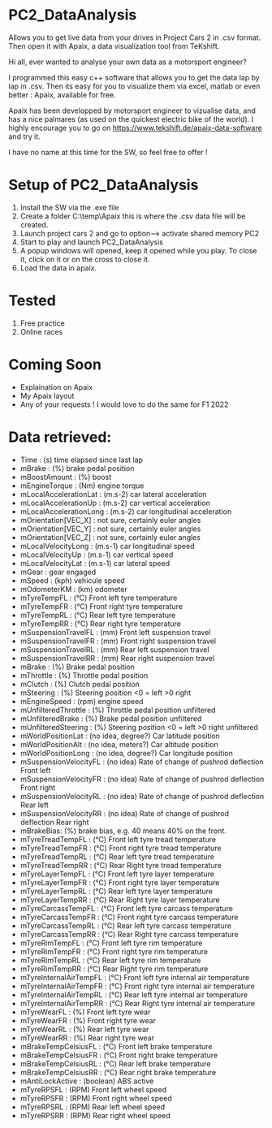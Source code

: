# PC2_DataAnalysis
Allows you to get live data from your drives in Project Cars 2 in .csv format. Then open it with Apaix, a data visualization tool from TeKshift.

Hi all, ever wanted to analyse your own data as a motorsport engineer?

I programmed this easy c++ software that allows you to get the data lap by lap in .csv.
Then its easy for you to visualize them via excel, matlab or even better : Apaix, available for free.

Apaix has been developped by motorsport engineer to vizualise data, and has a nice palmares (as used on the quickest electric bike of the world).
I highly encourage you to go on https://www.tekshift.de/apaix-data-software and try it.

I have no name at this time for the SW, so feel free to offer !

# Setup of PC2_DataAnalysis
1) Install the SW via the .exe file
2) Create a folder C:\temp\Apaix this is where the .csv data file will be created.
3) Launch project cars 2 and go to option--> activate shared memory PC2
4) Start to play and launch PC2_DataAnalysis
5) A popup windows will opened, keep it opened while you play. To close it, click on it or on the cross to close it.
6) Load the data in apaix.

# Tested
1) Free practice
2) Online races

# Coming Soon
- Explaination on Apaix
- My Apaix layout
- Any of your requests ! I would love to do the same for F1 2022

# Data retrieved:
- Time : (s) time elapsed since last lap
- mBrake : (%) brake pedal position
- mBoostAmount : (%) boost
- mEngineTorque : (Nm) engine torque
- mLocalAccelerationLat : (m.s-2) car lateral acceleration
- mLocalAccelerationUp  : (m.s-2) car vertical acceleration
- mLocalAccelerationLong  : (m.s-2) car longitudinal acceleration
- mOrientation[VEC_X]  : not sure, certainly euler angles
- mOrientation[VEC_Y]   : not sure, certainly euler angles
- mOrientation[VEC_Z]   : not sure, certainly euler angles
- mLocalVelocityLong : (m.s-1) car longitudinal speed
- mLocalVelocityUp : (m.s-1) car vertical speed
- mLocalVelocityLat : (m.s-1) car lateral speed
- mGear : gear engaged
- mSpeed : (kph) vehicule speed
- mOdometerKM : (km) odometer
- mTyreTempFL : (°C) Front left tyre temperature
- mTyreTempFR : (°C) Front right tyre temperature 
- mTyreTempRL : (°C) Rear left tyre temperature 
- mTyreTempRR : (°C) Rear right tyre temperature 
- mSuspensionTravelFL : (mm) Front left suspension travel 
- mSuspensionTravelFR : (mm) Front right suspension travel  
- mSuspensionTravelRL : (mm) Rear left suspension travel  
- mSuspensionTravelRR : (mm) Rear right suspension travel  
- mBrake : (%) Brake pedal position
- mThrottle : (%) Throttle pedal position 
- mClutch : (%) Clutch pedal position 
- mSteering : (%) Steering position <0 = left >0 right
- mEngineSpeed : (rpm) engine speed
- mUnfilteredThrottle : (%) Throttle pedal position unfiltered 
- mUnfilteredBrake : (%) Brake pedal position unfiltered 
- mUnfilteredSteering : (%) Steering position <0 = left >0 right unfiltered
- mWorldPositionLat : (no idea, degree?) Car latitude position
- mWorldPositionAlt : (no idea, meters?) Car altitude position 
- mWorldPositionLong  : (no idea, degree?) Car longitude position
- mSuspensionVelocityFL : (no idea) Rate of change of pushrod deflection Front left
- mSuspensionVelocityFR : (no idea) Rate of change of pushrod deflection Front right
- mSuspensionVelocityRL : (no idea) Rate of change of pushrod deflection Rear left
- mSuspensionVelocityRR : (no idea) Rate of change of pushrod deflection Rear right
- mBrakeBias: (%) brake bias, e.g. 40 means 40% on the front.
- mTyreTreadTempFL : (°C) Front left tyre tread temperature
- mTyreTreadTempFR : (°C) Front right tyre tread temperature 
- mTyreTreadTempRL : (°C) Rear left tyre tread temperature 
- mTyreTreadTempRR : (°C) Rear Right tyre tread temperature 
- mTyreLayerTempFL : (°C) Front left tyre layer temperature 
- mTyreLayerTempFR : (°C) Front right tyre layer temperature  
- mTyreLayerTempRL : (°C) Rear left tyre layer temperature  
- mTyreLayerTempRR : (°C) Rear Right tyre layer temperature  
- mTyreCarcassTempFL : (°C) Front left tyre carcass temperature  
- mTyreCarcassTempFR : (°C) Front right tyre carcass temperature  
- mTyreCarcassTempRL : (°C) Rear left tyre carcass temperature  
- mTyreCarcassTempRR : (°C) Rear Right tyre carcass temperature 
- mTyreRimTempFL : (°C) Front left tyre rim temperature  
- mTyreRimTempFR : (°C) Front right tyre rim temperature  
- mTyreRimTempRL : (°C) Rear left tyre rim temperature   
- mTyreRimTempRR : (°C) Rear Right tyre rim temperature  
- mTyreInternalAirTempFL : (°C) Front left tyre internal air temperature  
- mTyreInternalAirTempFR : (°C) Front right tyre internal air temperature  
- mTyreInternalAirTempRL : (°C) Rear left tyre internal air temperature 
- mTyreInternalAirTempRR : (°C) Rear Right tyre internal air temperature   
- mTyreWearFL : (%) Front left tyre wear
- mTyreWearFR : (%) Front right tyre wear 
- mTyreWearRL : (%) Rear left tyre wear 
- mTyreWearRR : (%) Rear right tyre wear 
- mBrakeTempCelsiusFL : (°C) Front left brake temperature
- mBrakeTempCelsiusFR : (°C) Front right brake temperature 
- mBrakeTempCelsiusRL : (°C) Rear left brake temperature 
- mBrakeTempCelsiusRR : (°C) Rear right brake temperature 
- mAntiLockActive : (boolean) ABS active
- mTyreRPSFL : (RPM) Front left wheel speed
- mTyreRPSFR : (RPM) Front right wheel speed 
- mTyreRPSRL : (RPM) Rear left wheel speed 
- mTyreRPSRR : (RPM) Rear right wheel speed 


